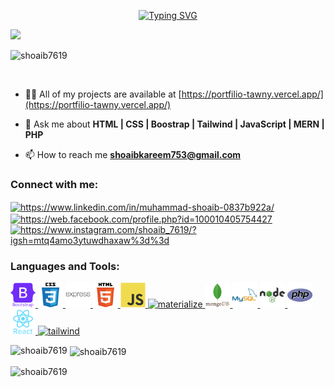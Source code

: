 <div align="center">
  
 [![Typing SVG](https://readme-typing-svg.demolab.com?font=Fira+Code&weight=500&pause=1000&center=true&multiline=true&random=false&width=600&height=90&lines=Hi+%F0%9F%91%8B%2C+I'm+Muhammad+Shoaib+;I+am+an+inquisitive+and+passionate+learner+%F0%9F%92%A1;Currently%2C+I+am+working+on+full-stack+development)](https://git.io/typing-svg)</div>


<div>
    <a href="#"><img src="https://media.licdn.com/dms/image/C4E12AQErJsYayDutVg/article-cover_image-shrink_600_2000/0/1651835064260?e=2147483647&v=beta&t=PD7NGwk2Vh3xOA9gxf8uUsLsAt-Bvak1Hm3ruoGSxuY"></a>
</div>


<p align="left"> <img src="https://komarev.com/ghpvc/?username=shoaib7619&label=Profile%20views&color=0e75b6&style=flat" alt="shoaib7619" /> </p>

<p align="left"> <a href="https://twitter.com/" target="blank"><img src="https://img.shields.io/twitter/follow/?logo=twitter&style=for-the-badge" alt="" /></a> </p>

- 👨‍💻 All of my projects are available at [https://portfilio-tawny.vercel.app/](https://portfilio-tawny.vercel.app/)

- 💬 Ask me about **HTML | CSS | Boostrap | Tailwind | JavaScript | MERN | PHP**

- 📫 How to reach me **shoaibkareem753@gmail.com**

<h3 align="left">Connect with me:</h3>
<p align="left">
<a href="https://linkedin.com/in/https://www.linkedin.com/in/muhammad-shoaib-0837b922a/" target="blank"><img align="center" src="https://raw.githubusercontent.com/rahuldkjain/github-profile-readme-generator/master/src/images/icons/Social/linked-in-alt.svg" alt="https://www.linkedin.com/in/muhammad-shoaib-0837b922a/" height="30" width="40" /></a>
<a href="https://fb.com/https://web.facebook.com/profile.php?id=100010405754427" target="blank"><img align="center" src="https://raw.githubusercontent.com/rahuldkjain/github-profile-readme-generator/master/src/images/icons/Social/facebook.svg" alt="https://web.facebook.com/profile.php?id=100010405754427" height="30" width="40" /></a>
<a href="https://instagram.com/https://www.instagram.com/shoaib_7619/?igsh=mtq4amo3ytuwdhaxaw%3d%3d" target="blank"><img align="center" src="https://raw.githubusercontent.com/rahuldkjain/github-profile-readme-generator/master/src/images/icons/Social/instagram.svg" alt="https://www.instagram.com/shoaib_7619/?igsh=mtq4amo3ytuwdhaxaw%3d%3d" height="30" width="40" /></a>
</p>

<h3 align="left">Languages and Tools:</h3>
<p align="left"> <a href="https://getbootstrap.com" target="_blank" rel="noreferrer"> <img src="https://raw.githubusercontent.com/devicons/devicon/master/icons/bootstrap/bootstrap-plain-wordmark.svg" alt="bootstrap" width="40" height="40"/> </a> <a href="https://www.w3schools.com/css/" target="_blank" rel="noreferrer"> <img src="https://raw.githubusercontent.com/devicons/devicon/master/icons/css3/css3-original-wordmark.svg" alt="css3" width="40" height="40"/> </a> <a href="https://expressjs.com" target="_blank" rel="noreferrer"> <img src="https://raw.githubusercontent.com/devicons/devicon/master/icons/express/express-original-wordmark.svg" alt="express" width="40" height="40"/> </a> <a href="https://www.w3.org/html/" target="_blank" rel="noreferrer"> <img src="https://raw.githubusercontent.com/devicons/devicon/master/icons/html5/html5-original-wordmark.svg" alt="html5" width="40" height="40"/> </a> <a href="https://developer.mozilla.org/en-US/docs/Web/JavaScript" target="_blank" rel="noreferrer"> <img src="https://raw.githubusercontent.com/devicons/devicon/master/icons/javascript/javascript-original.svg" alt="javascript" width="40" height="40"/> </a> <a href="https://materializecss.com/" target="_blank" rel="noreferrer"> <img src="https://raw.githubusercontent.com/prplx/svg-logos/5585531d45d294869c4eaab4d7cf2e9c167710a9/svg/materialize.svg" alt="materialize" width="40" height="40"/> </a> <a href="https://www.mongodb.com/" target="_blank" rel="noreferrer"> <img src="https://raw.githubusercontent.com/devicons/devicon/master/icons/mongodb/mongodb-original-wordmark.svg" alt="mongodb" width="40" height="40"/> </a> <a href="https://www.mysql.com/" target="_blank" rel="noreferrer"> <img src="https://raw.githubusercontent.com/devicons/devicon/master/icons/mysql/mysql-original-wordmark.svg" alt="mysql" width="40" height="40"/> </a> <a href="https://nodejs.org" target="_blank" rel="noreferrer"> <img src="https://raw.githubusercontent.com/devicons/devicon/master/icons/nodejs/nodejs-original-wordmark.svg" alt="nodejs" width="40" height="40"/> </a> <a href="https://www.php.net" target="_blank" rel="noreferrer"> <img src="https://raw.githubusercontent.com/devicons/devicon/master/icons/php/php-original.svg" alt="php" width="40" height="40"/> </a> <a href="https://reactjs.org/" target="_blank" rel="noreferrer"> <img src="https://raw.githubusercontent.com/devicons/devicon/master/icons/react/react-original-wordmark.svg" alt="react" width="40" height="40"/> </a> <a href="https://tailwindcss.com/" target="_blank" rel="noreferrer"> <img src="https://www.vectorlogo.zone/logos/tailwindcss/tailwindcss-icon.svg" alt="tailwind" width="40" height="40"/> </a> </p>

<p><img align="left" src="https://github-readme-stats.vercel.app/api/top-langs?username=shoaib7619&show_icons=true&locale=en&layout=compact" alt="shoaib7619" /></p>

<p>&nbsp;<img align="center" src="https://github-readme-stats.vercel.app/api?username=shoaib7619&show_icons=true&locale=en" alt="shoaib7619" /></p>

<p><img align="center" src="https://github-readme-streak-stats.herokuapp.com/?user=shoaib7619&" alt="shoaib7619" /></p>
